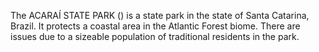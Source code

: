 The ACARAÍ STATE PARK () is a state park in the state of Santa Catarina, Brazil. It protects a coastal area in the Atlantic Forest biome. There are issues due to a sizeable population of traditional residents in the park.
